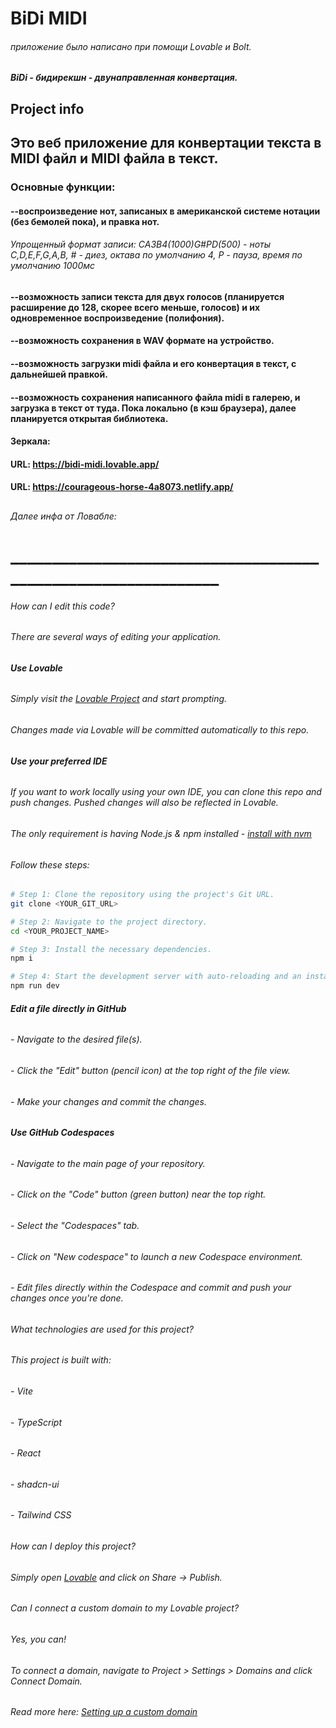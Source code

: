 # BiDi MIDI
###### приложение было написано при помощи Lovable и Bolt.
##### BiDi - бидирекшн - двунаправленная конвертация.
## Project info
## Это веб приложение для конвертации текста в MIDI файл и MIDI файла в текст.
#### 
### Основные функции: 
#### --воспроизведение нот, записаных в американской системе нотации (без бемолей пока), и правка нот.
###### Упрощенный формат записи: CA3B4(1000)G#PD(500) - ноты C,D,E,F,G,A,B, # - диез, октава по умолчанию 4, P - пауза, время по умолчанию 1000мс
#### --возможность записи текста для двух голосов (планируется расширение до 128, скорее всего меньше, голосов) и их одновременное воспроизведение (полифония).
#### --возможность сохранения в WAV формате на устройство.
#### --возможность загрузки midi файла и его конвертация в текст, с дальнейшей правкой.
#### --возможность сохранения написанного файла midi в галерею, и загрузка в текст от туда. Пока локально (в кэш браузера), далее планируется открытая библиотека.
#### 
#### Зеркала:
#### **URL**: https://bidi-midi.lovable.app/
#### **URL**: https://courageous-horse-4a8073.netlify.app/

##
##
###### Далее инфа от Ловабле:
# ______________________________________________________________
###### How can I edit this code?

###### There are several ways of editing your application.

###### **Use Lovable**

###### Simply visit the [Lovable Project](https://lovable.dev/projects/6b298657-e2b9-42d3-95c6-4d739bddc417) and start prompting.

###### Changes made via Lovable will be committed automatically to this repo.

###### **Use your preferred IDE**

###### If you want to work locally using your own IDE, you can clone this repo and push changes. Pushed changes will also be reflected in Lovable.

###### The only requirement is having Node.js & npm installed - [install with nvm](https://github.com/nvm-sh/nvm#installing-and-updating)

###### Follow these steps:

```sh
# Step 1: Clone the repository using the project's Git URL.
git clone <YOUR_GIT_URL>

# Step 2: Navigate to the project directory.
cd <YOUR_PROJECT_NAME>

# Step 3: Install the necessary dependencies.
npm i

# Step 4: Start the development server with auto-reloading and an instant preview.
npm run dev
```

###### **Edit a file directly in GitHub**

###### - Navigate to the desired file(s).
###### - Click the "Edit" button (pencil icon) at the top right of the file view.
###### - Make your changes and commit the changes.

###### **Use GitHub Codespaces**

###### - Navigate to the main page of your repository.
###### - Click on the "Code" button (green button) near the top right.
###### - Select the "Codespaces" tab.
###### - Click on "New codespace" to launch a new Codespace environment.
###### - Edit files directly within the Codespace and commit and push your changes once you're done.

###### What technologies are used for this project?

###### This project is built with:

###### - Vite
###### - TypeScript
###### - React
###### - shadcn-ui
###### - Tailwind CSS

###### How can I deploy this project?

###### Simply open [Lovable](https://lovable.dev/projects/6b298657-e2b9-42d3-95c6-4d739bddc417) and click on Share -> Publish.

###### Can I connect a custom domain to my Lovable project?

###### Yes, you can!

###### To connect a domain, navigate to Project > Settings > Domains and click Connect Domain.

###### Read more here: [Setting up a custom domain](https://docs.lovable.dev/tips-tricks/custom-domain#step-by-step-guide)
